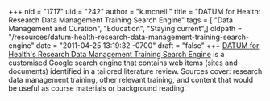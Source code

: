 +++
nid = "1717"
uid = "242"
author = "k.mcneill"
title = "DATUM for Health: Research Data Management Training Search Engine"
tags = [ "Data Management and Curation", "Education", "Staying current",]
oldpath = "/resources/datum-health-research-data-management-training-search-engine"
date = "2011-04-25 13:19:32 -0700"
draft = "false"
+++
[DATUM for Health's Research Data Management Training Search
Engine](http://www.google.com/cse/home?cx=000734657432312665985:qb4jguvqyia)
is a customised Google search engine that contains web items (sites and
documents) identified in a tailored literature review. Sources cover:
research data management training, other relevant training, and content
that would be useful as course materials or background reading.
